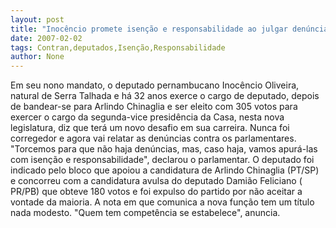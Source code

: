 ```yaml
---
layout: post
title: "Inocêncio promete isenção e responsabilidade ao julgar denúncias contra colegas deputados"
date: 2007-02-02
tags: Contran,deputados,Isenção,Responsabilidade
author: None
---
```


Em seu nono mandato, o deputado pernambucano Inocêncio Oliveira, natural de Serra Talhada e há 32 anos exerce o cargo de deputado, depois de bandear-se para Arlindo Chinaglia e ser eleito com 305 votos para exercer o cargo da segunda-vice presidência da Casa, nesta nova legislatura, diz que terá um novo desafio em sua carreira. 
Nunca foi corregedor e agora vai relatar as denúncias contra os parlamentares. 
\"Torcemos para que não haja denúncias, mas, caso haja, vamos apurá-las com isenção e responsabilidade\", declarou o parlamentar.
O deputado foi indicado pelo bloco que apoiou a candidatura de Arlindo Chinaglia (PT/SP) e concorreu com a candidatura avulsa do deputado Damião Feliciano ( PR/PB) que obteve 180 votos e foi expulso do partido por não aceitar a vontade da maioria. 
A nota em que comunica a nova função tem um título nada modesto. \"Quem tem competência se estabelece\", anuncia. 